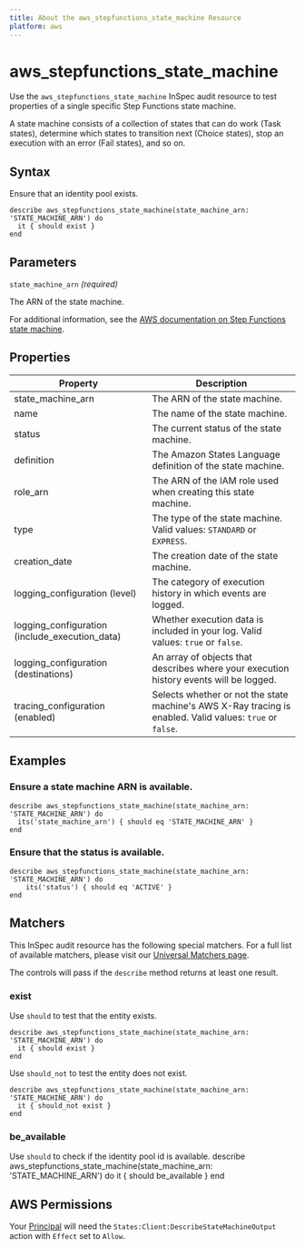 ```yaml
---
title: About the aws_stepfunctions_state_machine Resource
platform: aws
---
```


# aws\_stepfunctions\_state\_machine

Use the `aws_stepfunctions_state_machine` InSpec audit resource to test properties of a single specific Step Functions state machine.

A state machine consists of a collection of states that can do work (Task states), determine which states to transition next (Choice states), stop an execution with an error (Fail states), and so on.

## Syntax

Ensure that an identity pool exists.

    describe aws_stepfunctions_state_machine(state_machine_arn: 'STATE_MACHINE_ARN') do
      it { should exist }
    end

## Parameters

`state_machine_arn` _(required)_

The ARN of the state machine.

For additional information, see the [AWS documentation on Step Functions state machine](https://docs.aws.amazon.com/AWSCloudFormation/latest/UserGuide/aws-resource-stepfunctions-statemachine.html).

## Properties

| Property | Description|
| --- | --- |
| state_machine_arn | The ARN of the state machine. |
| name | The name of the state machine. |
| status | The current status of the state machine. |
| definition | The Amazon States Language definition of the state machine. |
| role_arn | The ARN of the IAM role used when creating this state machine. |
| type | The type of the state machine. Valid values: `STANDARD` or `EXPRESS`. |
| creation_date | The creation date of the state machine. |
| logging_configuration (level) | The category of execution history in which events are logged. |
| logging_configuration (include_execution_data) | Whether execution data is included in your log. Valid values: `true` or `false`. |
| logging_configuration (destinations) | An array of objects that describes where your execution history events will be logged. |
| tracing_configuration (enabled) | Selects whether or not the state machine's AWS X-Ray tracing is enabled. Valid values: `true` or `false`. |

## Examples

### Ensure a state machine ARN is available.

    describe aws_stepfunctions_state_machine(state_machine_arn: 'STATE_MACHINE_ARN') do
      its('state_machine_arn') { should eq 'STATE_MACHINE_ARN' }
    end

### Ensure that the status is available.

    describe aws_stepfunctions_state_machine(state_machine_arn: 'STATE_MACHINE_ARN') do
        its('status') { should eq 'ACTIVE' }
    end

## Matchers

This InSpec audit resource has the following special matchers. For a full list of available matchers, please visit our [Universal Matchers page](https://www.inspec.io/docs/reference/matchers/).

The controls will pass if the `describe` method returns at least one result.

### exist

Use `should` to test that the entity exists.

    describe aws_stepfunctions_state_machine(state_machine_arn: 'STATE_MACHINE_ARN') do
      it { should exist }
    end

Use `should_not` to test the entity does not exist.

    describe aws_stepfunctions_state_machine(state_machine_arn: 'STATE_MACHINE_ARN') do
      it { should_not exist }
    end

### be_available

Use `should` to check if the identity pool id is available.
    describe aws_stepfunctions_state_machine(state_machine_arn: 'STATE_MACHINE_ARN') do
      it { should be_available }
    end

## AWS Permissions

Your [Principal](https://docs.aws.amazon.com/IAM/latest/UserGuide/intro-structure.html#intro-structure-principal) will need the `States:Client:DescribeStateMachineOutput` action with `Effect` set to `Allow`.
